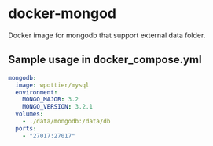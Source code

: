 # docker-mongod

Docker image for mongodb that support external data folder.


## Sample usage in docker_compose.yml
```yaml
mongodb:
  image: wpottier/mysql
  environment:
    MONGO_MAJOR: 3.2
    MONGO_VERSION: 3.2.1
  volumes:
    - ./data/mongodb:/data/db
  ports:
    - "27017:27017"
```
